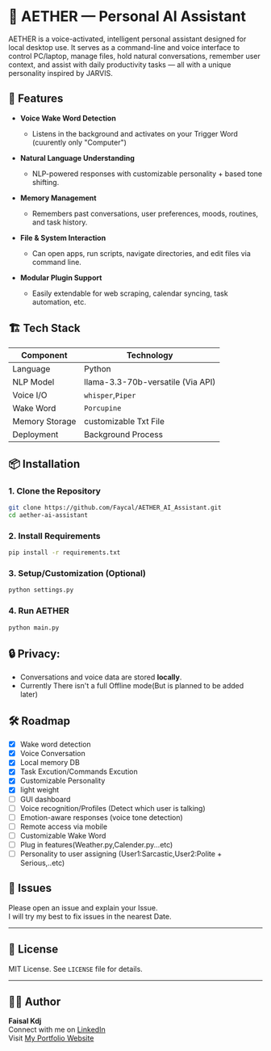 
# 🤖 AETHER — Personal AI Assistant

AETHER is a voice-activated, intelligent personal assistant designed for local desktop use. It serves as a command-line and voice interface to control PC/laptop, manage files, hold natural conversations, remember user context, and assist with daily productivity tasks — all with a unique personality inspired by JARVIS.

## 🧠 Features

- **Voice Wake Word Detection**
  - Listens in the background and activates on your Trigger Word (cuurently only "Computer")

- **Natural Language Understanding**
  - NLP-powered responses with customizable personality + based tone shifting.

- **Memory Management**
  - Remembers past conversations, user preferences, moods, routines, and task history.

- **File & System Interaction**
  - Can open apps, run scripts, navigate directories, and edit files via command line.

- **Modular Plugin Support**
  - Easily extendable for web scraping, calendar syncing, task automation, etc.

## 🏗️ Tech Stack

| Component        | Technology            |
|------------------|------------------------|
| Language         | Python                 |
| NLP Model        | llama-3.3-70b-versatile (Via API)|
| Voice I/O        | `whisper`,`Piper` |
| Wake Word        | `Porcupine`|
| Memory Storage   | customizable Txt File|
| Deployment       | Background Process|

## 📦 Installation

### 1. Clone the Repository

```bash
git clone https://github.com/Faycal/AETHER_AI_Assistant.git
cd aether-ai-assistant
```

### 2. Install Requirements

```bash
pip install -r requirements.txt
```

### 3. Setup/Customization (Optional)

```bash
python settings.py
```

### 4. Run AETHER

```bash
python main.py
```

## 🔒 Privacy:

- Conversations and voice data are stored **locally**.
- Currently There isn't a full Offline mode(But is planned to be added later)

## 🛠️ Roadmap

- [x] Wake word detection
- [x] Voice Conversation
- [x] Local memory DB
- [x] Task Excution/Commands Excution
- [x] Customizable Personality
- [x] light weight
- [ ] GUI dashboard
- [ ] Voice recognition/Profiles (Detect which user is talking)
- [ ] Emotion-aware responses (voice tone detection)
- [ ] Remote access via mobile
- [ ] Customizable Wake Word
- [ ] Plug in features(Weather.py,Calender.py...etc)
- [ ] Personality to user assigning (User1:Sarcastic,User2:Polite + Serious,..etc)

## 🤝 Issues

Please open an issue and explain your Issue.  
I will try my best to fix issues in the nearest Date.

---

## 📜 License

MIT License. See `LICENSE` file for details.

---

## 🙋‍♂️ Author

**Faisal Kdj**  
Connect with me on [LinkedIn](https://www.linkedin.com/in/kaddour-djebbar-faycal-41452327a/)  
Visit [My Portfolio Website](https://portfolio-website-c144zdbz3-faisals-projects-a393ca68.vercel.app/)
